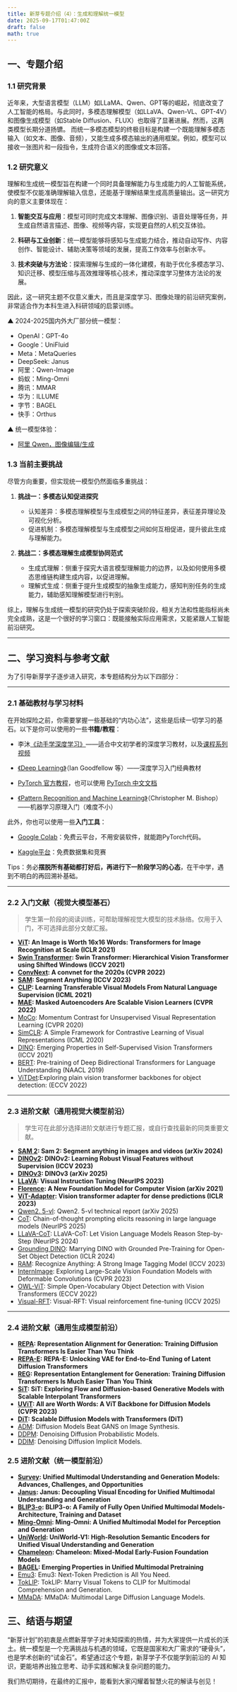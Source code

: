 ```yaml
---
title: 新芽专题介绍（4）：生成和理解统一模型
date: 2025-09-17T01:47:00Z
draft: false
math: true
---
```


## 一、专题介绍

### 1.1  研究背景

近年来，大型语言模型（LLM）如LLaMA、Qwen、GPT等的崛起，彻底改变了人工智能的格局。与此同时，多模态理解模型（如LLaVA、Qwen-VL、GPT-4V）和图像生成模型（如Stable Diffusion、FLUX）也取得了显著进展。然而，这两类模型长期分道扬镳。
而统一多模态模型的终极目标是构建一个既能理解多模态输入（如文本、图像、音频），又能生成多模态输出的通用框架。例如，模型可以接收一张图片和一段指令，生成符合语义的图像或文本回答。


### 1.2  研究意义

理解和生成统一模型旨在构建一个同时具备理解能力与生成能力的人工智能系统，使模型不仅能准确理解输入信息，还能基于理解结果生成高质量输出。这一研究方向的意义主要体现在：

1. **智能交互与应用**：模型可同时完成文本理解、图像识别、语音处理等任务，并生成自然语言描述、图像、视频等内容，实现更自然的人机交互体验。

2. **科研与工业创新**：统一模型能够将感知与生成能力结合，推动自动写作、内容创作、智能设计、辅助决策等领域的发展，提高工作效率与创新水平。

3. **技术突破与方法论**：探索理解与生成的一体化建模，有助于优化多模态学习、知识迁移、模型压缩与高效推理等核心技术，推动深度学习整体方法论的发展。

因此，这一研究主题不仅意义重大，而且是深度学习、图像处理的前沿研究案例，非常适合作为本科生进入科研领域的启蒙训练。


▲ 2024-2025国内外大厂部分统一模型：
* OpenAI：GPT-4o
* Google：UniFluid
* Meta：MetaQueries
* DeepSeek: Janus
* 阿里：Qwen-Image
* 蚂蚁：Ming-Omni
* 腾讯：MMAR
* 华为：ILLUME
* 字节：BAGEL
* 快手：Orthus

▲ 统一模型体验：
* [阿里 Qwen，图像编辑/生成](https://chat.qwen.ai/)


### 1.3  当前主要挑战

尽管方向重要，但实现统一模型仍然面临多重挑战：

1. **挑战一：多模态认知促进探究**

    * 认知差异：多模态理解模型与生成模型之间的特征差异，表征差异理论及可视化分析。
    * 促进机制：多模态理解模型与生成模型之间如何互相促进，提升彼此生成与理解能力。

2. **挑战二：多模态理解生成模型协同范式**

    * 生成式理解：侧重于探究大语言模型理解能力的边界，以及如何使用多模态思维链构建生成内容，以促进理解。
    * 理解式生成：侧重于提升生成模型的抽象生成能力，感知判别任务的生成能力，辅助感知理解模型进行判别。


综上，理解与生成统一模型的研究仍处于探索突破阶段，相关方法和性能指标尚未完全成熟，这是一个很好的学习窗口：既能接触实际应用需求，又能紧跟人工智能前沿研究。
***

## 二、学习资料与参考文献

为了引导新芽学子逐步进入研究，本专题结构分为以下四部分：

***

### 2.1  基础教材与学习材料

在开始探险之前，你需要掌握一些基础的“内功心法”，这些是后续一切学习的基石。以下是你可以使用的一些**书籍/教程**：

* 李沐[《动手学深度学习》](https://zh.d2l.ai/)——适合中文初学者的深度学习教材，以及[课程系列视频](https://space.bilibili.com/1567748478/lists/358497?type=series)

* [《Deep Learning》](https://www.deeplearningbook.org/)（Ian Goodfellow 等）——深度学习入门经典教材

* [PyTorch 官方教程](https://pytorch.org/tutorials)，也可以使用 [PyTorch 中文文档](https://pytorch-cn.readthedocs.io/zh/latest/)

* [《Pattern Recognition and Machine Learning》](https://www.microsoft.com/en-us/research/wp-content/uploads/2006/01/Bishop-Pattern-Recognition-and-Machine-Learning-2006.pdf)（Christopher M. Bishop）——机器学习原理入门（难度不小）

此外，你也可以使用一些**入门工具**：

* [Google Colab](https://colab.research.google.com/)：免费云平台，不用安装软件，就能跑PyTorch代码。

* [Kaggle平台](https://www.kaggle.com/)：免费数据集和竞赛

Tips：务必**摆脱所有基础都打好后，再进行下一阶段学习的心态**，在干中学，遇到不明白的再回溯补基础。

***

### 2.2  入门文献（视觉大模型基石）

>  学生第一阶段的阅读训练，可帮助理解视觉大模型的技术脉络。仅用于入门，不可选择此部分文献汇报。



* **[ViT](https://arxiv.org/pdf/2010.11929): An Image is Worth 16x16 Words: Transformers for Image Recognition at Scale (ICLR 2021)**
* **[Swin Transformer](https://arxiv.org/pdf/2103.14030): Swin Transformer: Hierarchical Vision Transformer using Shifted Windows (ICCV 2021)**
* **[ConvNext](https://openaccess.thecvf.com/content/CVPR2022/papers/Liu_A_ConvNet_for_the_2020s_CVPR_2022_paper.pdf): A convnet for the 2020s (CVPR 2022)**
* **[SAM](https://arxiv.org/pdf/2304.02643): Segment Anything (ICCV 2023)**
* **[CLIP](https://arxiv.org/pdf/2103.00020): Learning Transferable Visual Models From Natural Language Supervision (ICML 2021)**
* **[MAE](https://arxiv.org/pdf/2111.06377): Masked Autoencoders Are Scalable Vision Learners (CVPR 2022)**
* [MoCo](https://arxiv.org/pdf/1911.05722): Momentum Contrast for Unsupervised Visual Representation Learning (CVPR 2020)
* [SimCLR](https://arxiv.org/pdf/2002.05709): A Simple Framework for Contrastive Learning of Visual Representations (ICML 2020)
* [DINO](https://arxiv.org/pdf/2104.14294): Emerging Properties in Self-Supervised Vision Transformers (ICCV 2021)
* [BERT](https://arxiv.org/pdf/1810.04805): Pre-training of Deep Bidirectional Transformers for Language Understanding (NAACL 2019)
* [ViTDet](https://arxiv.org/pdf/2203.16527):Exploring plain vision transformer backbones for object detection: (ECCV 2022)

***

### 2.3  进阶文献（通用视觉大模型前沿）

> 学生可在此部分选择进阶文献进行专题汇报，或自行查找最新的同类重要文献。

* **[SAM 2](https://arxiv.org/pdf/2408.00714): Sam 2: Segment anything in images and videos (arXiv 2024)**
* **[DINOv2](https://arxiv.org/pdf/2304.07193): DINOv2: Learning Robust Visual Features without Supervision (ICCV 2023)**
* **[DINOv3](https://arxiv.org/pdf/2508.10104): DINOv3 (arXiv 2025)**
* **[LLaVA](https://arxiv.org/pdf/2304.08485): Visual Instruction Tuning (NeurIPS 2023)**
* **[Florence](https://arxiv.org/pdf/2111.11432): A New Foundation Model for Computer Vision (arXiv 2021)**
* **[ViT-Adapter](https://arxiv.org/pdf/2205.08534): Vision transformer adapter for dense predictions (ICLR 2023)**
* [Qwen2. 5-vl](https://arxiv.org/pdf/2502.13923): Qwen2. 5-vl technical report (arXiv 2025)
* [CoT](https://proceedings.neurips.cc/paper_files/paper/2022/file/9d5609613524ecf4f15af0f7b31abca4-Paper-Conference.pdf): Chain-of-thought prompting elicits reasoning in large language models (NeurIPS 2025)
* [LLaVA-CoT](https://arxiv.org/pdf/2411.10440): LLaVA-CoT: Let Vision Language Models Reason Step-by-Step (NeurIPS 2024)
* [Grounding DINO](https://arxiv.org/pdf/2303.05499): Marrying DINO with Grounded Pre-Training for Open-Set Object Detection (ICLR 2024)
* [RAM](https://arxiv.org/pdf/2306.03514): Recognize Anything: A Strong Image Tagging Model (ICCV 2023)
* [InternImage](https://arxiv.org/pdf/2211.05778): Exploring Large-Scale Vision Foundation Models with Deformable Convolutions (CVPR 2023)
* [OWL-ViT](https://arxiv.org/pdf/2205.06230): Simple Open-Vocabulary Object Detection with Vision Transformers (ECCV 2022)
* [Visual-RFT](https://arxiv.org/pdf/2503.01785): Visual-RFT: Visual reinforcement fine-tuning (ICCV 2025)

***

### 2.4  进阶文献（通用生成模型前沿）

* **[REPA](https://github.com/sihyun-yu/REPA): Representation Alignment for Generation: Training Diffusion Transformers Is Easier Than You Think**
* **[REPA-E](https://github.com/End2End-Diffusion/REPA-E): REPA-E: Unlocking VAE for End-to-End Tuning of Latent Diffusion Transformers**
* **[REG](https://github.com/Martinser/REG): Representation Entanglement for Generation: Training Diffusion Transformers Is Much Easier Than You Think**
* **[SiT](https://arxiv.org/pdf/2304.07193): SiT: Exploring Flow and Diffusion-based Generative Models with Scalable Interpolant Transformers**
* **[UViT](https://github.com/baofff/U-ViT): All are Worth Words: A ViT Backbone for Diffusion Models (CVPR 2023)**
* **[DiT](https://github.com/facebookresearch/DiT): Scalable Diffusion Models with Transformers (DiT)**
* [ADM](https://github.com/openai/guided-diffusion): Diffusion Models Beat GANS on Image Synthesis.
* [DDPM](https://proceedings.neurips.cc/paper/2020/hash/4c5bcfec8584af0d967f1ab10179ca4b-Abstract.html): Denoising Diffusion Probabilistic Models.
* [DDIM](https://arxiv.org/abs/2010.02502): Denoising Diffusion Implicit Models.


### 2.5  进阶文献（统一模型前沿）

* **[Survey](https://github.com/AIDC-AI/Awesome-Unified-Multimodal-Models): Unified Multimodal Understanding and Generation Models: Advances, Challenges, and Opportunities**
* **[Janus](https://arxiv.org/abs/2410.13848): Janus: Decoupling Visual Encoding for Unified Multimodal Understanding and Generation**
* **[BLIP3-o](https://arxiv.org/abs/2505.09568): BLIP3-o: A Family of Fully Open Unified Multimodal Models-Architecture, Training and Dataset**
* **[Ming-Omni](https://arxiv.org/abs/2506.09344): Ming-Omni: A Unified Multimodal Model for Perception and Generation**
* **[UniWorld](https://arxiv.org/abs/2506.03147): UniWorld-V1: High-Resolution Semantic Encoders for Unified Visual Understanding and Generation**
* **[Chameleon](https://arxiv.org/abs/2405.09818): Chameleon: Mixed-Modal Early-Fusion Foundation Models**
* **[BAGEL](https://arxiv.org/abs/2505.14683): Emerging Properties in Unified Multimodal Pretraining**
* [Emu3](https://arxiv.org/abs/2409.18869): Emu3: Next-Token Prediction is All You Need.
* [TokLIP](https://www.arxiv.org/abs/2505.05422): TokLIP: Marry Visual Tokens to CLIP for Multimodal Comprehension and Generation.
* [MMaDA](https://github.com/Gen-Verse/MMaDA): MMaDA: Multimodal Large Diffusion Language Models.


## 三、结语与期望

“新芽计划”的初衷是点燃新芽学子对未知探索的热情，并为大家提供一片成长的沃土。统一模型是一个充满挑战与机遇的领域，它既是国家和大厂需求的“硬骨头”，也是学术创新的“试金石”。希望通过这个专题，新芽学子不仅能学到前沿的 AI 知识，更能培养出独立思考、动手实践和解决复杂问题的能力。

我们热切期待，在最终的汇报中，能看到大家闪耀着智慧火花的解读与创见！
